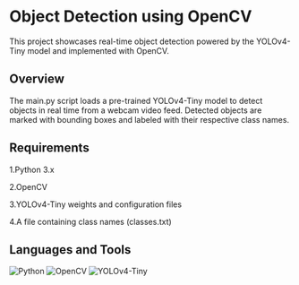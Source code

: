 
# Object Detection using OpenCV

This project showcases real-time object detection powered by the YOLOv4-Tiny model and implemented with OpenCV.



## Overview
The main.py script loads a pre-trained YOLOv4-Tiny model to detect objects in real time from a webcam video feed. Detected objects are marked with bounding boxes and labeled with their respective class names.
## Requirements

1.Python 3.x

2.OpenCV

3.YOLOv4-Tiny weights and configuration files

4.A file containing class names (classes.txt)
## Languages and Tools
![Python](https://upload.wikimedia.org/wikipedia/commons/0/0a/Python_logo.svg)
![OpenCV](https://upload.wikimedia.org/wikipedia/commons/6/63/OpenCV_logo_with_text.svg)
![YOLOv4-Tiny](https://raw.githubusercontent.com/kiyoshiiriemon/yolov4_darknet/main/imgs/yolov4-tiny-logo.png)

